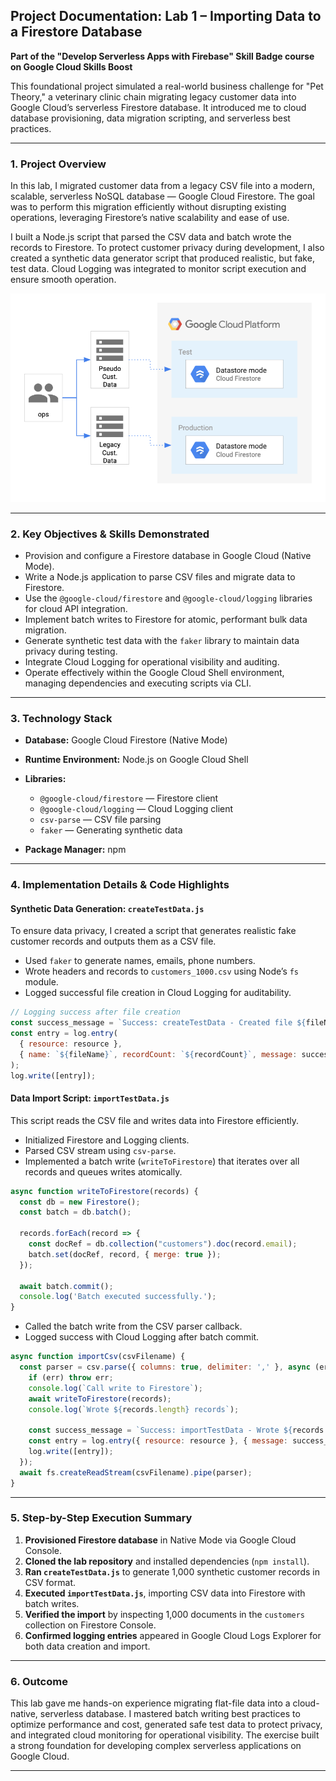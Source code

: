 ## Project Documentation: Lab 1 – Importing Data to a Firestore Database

**Part of the "Develop Serverless Apps with Firebase" Skill Badge course on Google Cloud Skills Boost**

This foundational project simulated a real-world business challenge for "Pet Theory," a veterinary clinic chain migrating legacy customer data into Google Cloud’s serverless Firestore database. It introduced me to cloud database provisioning, data migration scripting, and serverless best practices.

---

### 1. Project Overview

In this lab, I migrated customer data from a legacy CSV file into a modern, scalable, serverless NoSQL database — Google Cloud Firestore. The goal was to perform this migration efficiently without disrupting existing operations, leveraging Firestore’s native scalability and ease of use.

I built a Node.js script that parsed the CSV data and batch wrote the records to Firestore. To protect customer privacy during development, I also created a synthetic data generator script that produced realistic, but fake, test data. Cloud Logging was integrated to monitor script execution and ensure smooth operation.

![Architecture Diagram](architecture.png)

---

### 2. Key Objectives & Skills Demonstrated

* Provision and configure a Firestore database in Google Cloud (Native Mode).
* Write a Node.js application to parse CSV files and migrate data to Firestore.
* Use the `@google-cloud/firestore` and `@google-cloud/logging` libraries for cloud API integration.
* Implement batch writes to Firestore for atomic, performant bulk data migration.
* Generate synthetic test data with the `faker` library to maintain data privacy during testing.
* Integrate Cloud Logging for operational visibility and auditing.
* Operate effectively within the Google Cloud Shell environment, managing dependencies and executing scripts via CLI.

---

### 3. Technology Stack

* **Database:** Google Cloud Firestore (Native Mode)
* **Runtime Environment:** Node.js on Google Cloud Shell
* **Libraries:**

  * `@google-cloud/firestore` — Firestore client
  * `@google-cloud/logging` — Cloud Logging client
  * `csv-parse` — CSV file parsing
  * `faker` — Generating synthetic data
* **Package Manager:** npm

---

### 4. Implementation Details & Code Highlights

#### Synthetic Data Generation: `createTestData.js`

To ensure data privacy, I created a script that generates realistic fake customer records and outputs them as a CSV file.

* Used `faker` to generate names, emails, phone numbers.
* Wrote headers and records to `customers_1000.csv` using Node’s `fs` module.
* Logged successful file creation in Cloud Logging for auditability.

```javascript
// Logging success after file creation
const success_message = `Success: createTestData - Created file ${fileName} containing ${recordCount} records.`;
const entry = log.entry(
  { resource: resource },
  { name: `${fileName}`, recordCount: `${recordCount}`, message: success_message }
);
log.write([entry]);
```

#### Data Import Script: `importTestData.js`

This script reads the CSV file and writes data into Firestore efficiently.

* Initialized Firestore and Logging clients.
* Parsed CSV stream using `csv-parse`.
* Implemented a batch write (`writeToFirestore`) that iterates over all records and queues writes atomically.

```javascript
async function writeToFirestore(records) {
  const db = new Firestore();
  const batch = db.batch();

  records.forEach(record => {
    const docRef = db.collection("customers").doc(record.email);
    batch.set(docRef, record, { merge: true });
  });

  await batch.commit();
  console.log('Batch executed successfully.');
}
```

* Called the batch write from the CSV parser callback.
* Logged success with Cloud Logging after batch commit.

```javascript
async function importCsv(csvFilename) {
  const parser = csv.parse({ columns: true, delimiter: ',' }, async (err, records) => {
    if (err) throw err;
    console.log(`Call write to Firestore`);
    await writeToFirestore(records);
    console.log(`Wrote ${records.length} records`);
    
    const success_message = `Success: importTestData - Wrote ${records.length} records`;
    const entry = log.entry({ resource: resource }, { message: success_message });
    log.write([entry]);
  });
  await fs.createReadStream(csvFilename).pipe(parser);
}
```

---

### 5. Step-by-Step Execution Summary

1. **Provisioned Firestore database** in Native Mode via Google Cloud Console.
2. **Cloned the lab repository** and installed dependencies (`npm install`).
3. **Ran `createTestData.js`** to generate 1,000 synthetic customer records in CSV format.
4. **Executed `importTestData.js`**, importing CSV data into Firestore with batch writes.
5. **Verified the import** by inspecting 1,000 documents in the `customers` collection on Firestore Console.
6. **Confirmed logging entries** appeared in Google Cloud Logs Explorer for both data creation and import.

---

### 6. Outcome

This lab gave me hands-on experience migrating flat-file data into a cloud-native, serverless database. I mastered batch writing best practices to optimize performance and cost, generated safe test data to protect privacy, and integrated cloud monitoring for operational visibility. The exercise built a strong foundation for developing complex serverless applications on Google Cloud.

---